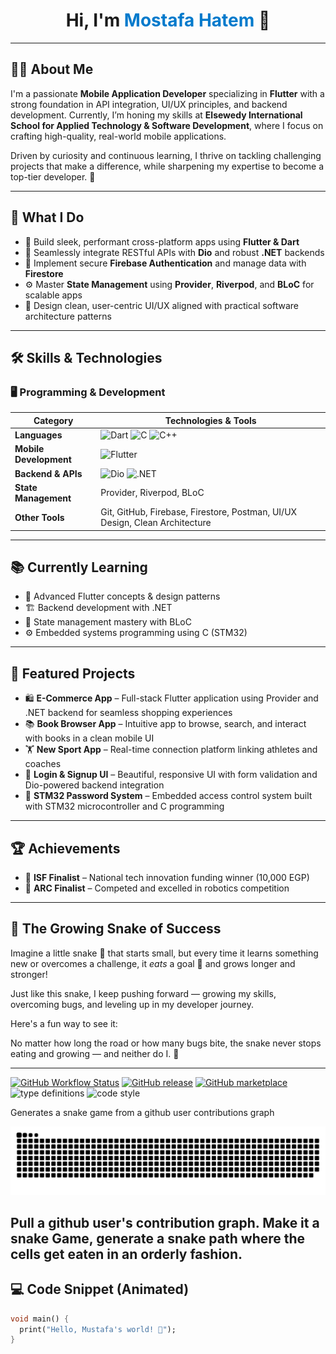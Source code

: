 <h1 align="center">Hi, I'm <span style="color:#007ACC;">Mostafa Hatem</span> 👋</h1>

---

## 👨‍💻 About Me

I'm a passionate **Mobile Application Developer** specializing in **Flutter** with a strong foundation in API integration, UI/UX principles, and backend development.
Currently, I’m honing my skills at **Elsewedy International School for Applied Technology & Software Development**, where I focus on crafting high-quality, real-world mobile applications.

Driven by curiosity and continuous learning, I thrive on tackling challenging projects that make a difference, while sharpening my expertise to become a top-tier developer. 🚀

---

## 💼 What I Do

* 📱 Build sleek, performant cross-platform apps using **Flutter & Dart**
* 🔗 Seamlessly integrate RESTful APIs with **Dio** and robust **.NET** backends
* 🔐 Implement secure **Firebase Authentication** and manage data with **Firestore**
* ⚙️ Master **State Management** using **Provider**, **Riverpod**, and **BLoC** for scalable apps
* 🎨 Design clean, user-centric UI/UX aligned with practical software architecture patterns

---

## 🛠️ Skills & Technologies

### 🖥️ Programming & Development

| **Category**           | **Technologies & Tools**                                                                                                                                                                                                                                             |
| ---------------------- | -------------------------------------------------------------------------------------------------------------------------------------------------------------------------------------------------------------------------------------------------------------------- |
| **Languages**          | ![Dart](https://img.shields.io/badge/Dart-0175C2?style=flat\&logo=dart\&logoColor=white) ![C](https://img.shields.io/badge/C-00599C?style=flat\&logo=c\&logoColor=white) ![C++](https://img.shields.io/badge/C++-00599C?style=flat\&logo=cplusplus\&logoColor=white) |
| **Mobile Development** | ![Flutter](https://img.shields.io/badge/Flutter-02569B?style=flat\&logo=flutter\&logoColor=white)                                                                                                                                                                    |
| **Backend & APIs**     | ![Dio](https://img.shields.io/badge/Dio-02569B?style=flat\&logo=axios\&logoColor=white) ![.NET](https://img.shields.io/badge/.NET-512BD4?style=flat\&logo=dotnet\&logoColor=white)                                                                                   |
| **State Management**   | Provider, Riverpod, BLoC                                                                                                                                                                                                                                             |
| **Other Tools**        | Git, GitHub, Firebase, Firestore, Postman, UI/UX Design, Clean Architecture                                                                                                                                                                                          |

---

## 📚 Currently Learning

* 🌟 Advanced Flutter concepts & design patterns
* 🏗️ Backend development with .NET
* 🧠 State management mastery with BLoC
* ⚙️ Embedded systems programming using C (STM32)

---

## 🚀 Featured Projects

* 🛍 **E-Commerce App** – Full-stack Flutter application using Provider and .NET backend for seamless shopping experiences
* 📚 **Book Browser App** – Intuitive app to browse, search, and interact with books in a clean mobile UI
* 🏋️ **New Sport App** – Real-time connection platform linking athletes and coaches
* 🔐 **Login & Signup UI** – Beautiful, responsive UI with form validation and Dio-powered backend integration
* 🔢 **STM32 Password System** – Embedded access control system built with STM32 microcontroller and C programming

---

## 🏆 Achievements

* 🥇 **ISF Finalist** – National tech innovation funding winner (10,000 EGP)
* 🤖 **ARC Finalist** – Competed and excelled in robotics competition

---

## 🐍 The Growing Snake of Success

Imagine a little snake 🐍 that starts small, but every time it learns something new or overcomes a challenge, it *eats* a goal 🍎 and grows longer and stronger!

Just like this snake, I keep pushing forward —
growing my skills, overcoming bugs, and leveling up in my developer journey.

Here's a fun way to see it:

No matter how long the road or how many bugs bite, the snake never stops eating and growing — and neither do I. 💪

---

[![GitHub Workflow Status](https://img.shields.io/github/actions/workflow/status/platane/platane/main.yml?label=action&style=flat-square)](https://github.com/Platane/Platane/actions/workflows/main.yml)
[![GitHub release](https://img.shields.io/github/release/platane/snk.svg?style=flat-square)](https://github.com/platane/snk/releases/latest)
[![GitHub marketplace](https://img.shields.io/badge/marketplace-snake-blue?logo=github&style=flat-square)](https://github.com/marketplace/actions/generate-snake-game-from-github-contribution-grid)
![type definitions](https://img.shields.io/npm/types/typescript?style=flat-square)
![code style](https://img.shields.io/badge/code_style-prettier-ff69b4.svg?style=flat-square)

Generates a snake game from a github user contributions graph

<picture>
  <source
    media="(prefers-color-scheme: dark)"
    srcset="https://raw.githubusercontent.com/platane/snk/output/github-contribution-grid-snake-dark.svg"
  />
  <source
    media="(prefers-color-scheme: light)"
    srcset="https://raw.githubusercontent.com/platane/snk/output/github-contribution-grid-snake.svg"
  />
  <img
    alt="github contribution grid snake animation"
    src="https://raw.githubusercontent.com/platane/snk/output/github-contribution-grid-snake.svg"
  />
</picture>

Pull a github user's contribution graph.
Make it a snake Game, generate a snake path where the cells get eaten in an orderly fashion.
---

## 💻 Code Snippet (Animated)

```dart
void main() {
  print("Hello, Mustafa's world! 🚀");
}
```
